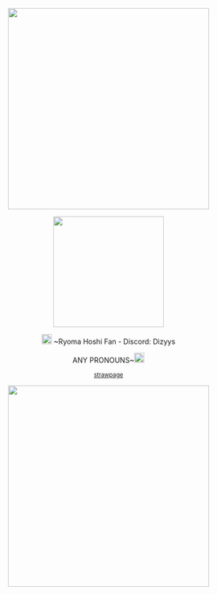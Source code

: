 </p>
<p align="center">
<img width=400 src="https://github.com/user-attachments/assets/40e06041-49c0-44d4-947c-5dcbdfac14b3"
</p>

<p align="center">
<img width=220 src="https://github.com/user-attachments/assets/42d60ab9-007b-41a2-b1ca-45aa294ef7ee"
</p>

 
<div align="center">

<div align="center">
  <div align="center"> 

<p align ="center"> <img width="20" height="20" src = "https://github.com/user-attachments/assets/73c6e08a-3093-4ad9-8d24-97df6a4217b2"> ~Ryoma Hoshi Fan - Discord: Dizyys </p> 
<p align ="center"> ANY PRONOUNS~<img width="20" height="20" src = "https://github.com/user-attachments/assets/73c6e08a-3093-4ad9-8d24-97df6a4217b2"> 

 <sup>[strawpage](https://d1zyys.straw.page/)
</p>
<p align="center">
<img width=400 src="https://github.com/user-attachments/assets/90f351fa-413b-467c-869b-03e059be739f"
</p>
